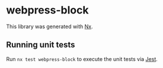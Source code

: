 # webpress-block

This library was generated with [Nx](https://nx.dev).

## Running unit tests

Run `nx test webpress-block` to execute the unit tests via [Jest](https://jestjs.io).
